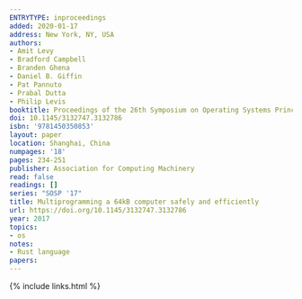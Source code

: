 ```yaml
---
ENTRYTYPE: inproceedings
added: 2020-01-17
address: New York, NY, USA
authors:
- Amit Levy
- Bradford Campbell
- Branden Ghena
- Daniel B. Giffin
- Pat Pannuto
- Prabal Dutta
- Philip Levis
booktitle: Proceedings of the 26th Symposium on Operating Systems Principles
doi: 10.1145/3132747.3132786
isbn: '9781450350853'
layout: paper
location: Shanghai, China
numpages: '18'
pages: 234-251
publisher: Association for Computing Machinery
read: false
readings: []
series: "SOSP '17"
title: Multiprogramming a 64kB computer safely and efficiently
url: https://doi.org/10.1145/3132747.3132786
year: 2017
topics:
- os
notes:
- Rust language
papers:
---
```


{% include links.html %}

